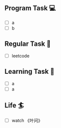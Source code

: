 

## Program Task  💻
- [ ] a
- [ ] b

## Regular Task  🤡
- [ ] leetcode

## Learning Task 🎯
- [ ] a
- [ ] a

## Life 🏄
- [ ] watch 《叶问》